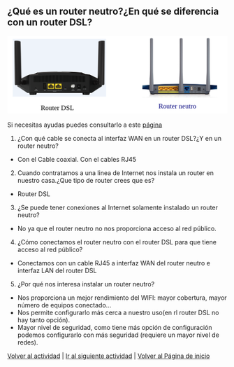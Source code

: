 ## ¿Qué es un router neutro?¿En qué se diferencia con un router DSL?
![Reinicia la página para volver a cargar el imagen](imagen/router1.png)

Si necesitas ayudas puedes consultarlo a este [página](https://www.rankia.com/foros/internet-telefonia-movil/temas/2930289-router-neutro-que-para-sirve)

1. ¿Con qué cable se conecta al interfaz WAN en un router DSL?¿Y en un router neutro?
 * Con el Cable coaxial. Con el cables RJ45

2. Cuando contratamos a una linea de Internet nos instala un router en nuestro casa.¿Que tipo de router crees que es?
  * Router DSL

3. ¿Se puede tener conexiones al Internet solamente instalado un router neutro?
  * No ya que el router neutro no nos proporciona acceso al red público.

4. ¿Cómo conectamos el router neutro con el router DSL para que tiene acceso al red público?
  * Conectamos con un cable RJ45 a interfaz WAN del router neutro e interfaz LAN del router DSL

5. ¿Por qué nos interesa instalar un router neutro?
  * Nos proporciona un mejor rendimiento del WIFI: mayor cobertura, mayor número de equipos conectado...
  * Nos permite configurarlo más cerca a nuestro uso(en rl router DSL no hay tanto opción).
  * Mayor nivel de seguridad, como tiene más opción de configuración podemos configurarlo con más seguridad (requiere un mayor nivel de redes).

[Volver al actividad](ActividadRQ5.1.md)  |  [Ir al siguiente actividad](ActividadRQ5.2.md)  | [Volver al Página de inicio](inicio.md)
